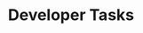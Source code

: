 ---
title: Developer Tasks
weight: 150
description: Step-by-step guides for developers using etcd as a key-value store in their applications.
---